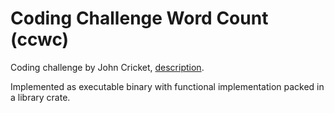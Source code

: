 # Coding Challenge Word Count (ccwc)

Coding challenge by John Cricket, [description](https://codingchallenges.fyi/challenges/challenge-wc).

Implemented as executable binary with functional implementation packed in a library crate.

